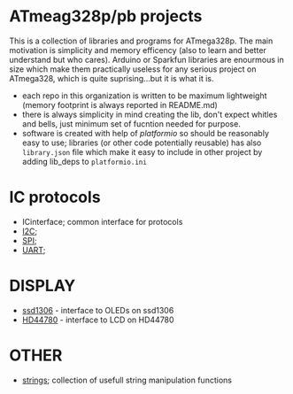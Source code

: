 # ATmeag328p/pb projects
This is a collection of libraries and programs for ATmega328p. The main motivation is simplicity and memory efficency (also to learn and better understand but who cares). Arduino or Sparkfun libraries are enourmous in size which make them practically useless for any serious project on ATmega328, which is quite suprising...but it is what it is.

- each repo in this organization is written to be maximum lightweight (memory footprint is always reported in README.md)
- there is always simplicity in mind creating the lib, don't expect whitles and bells, just minimum set of fucntion needed for purpose.
- software is created with help of *platformio* so should be reasonably easy to use; libraries (or other code potentially reusable) has also `library.json` file which make it easy to include in other project by adding lib_deps to `platformio.ini`

# IC protocols

- ICinterface; common interface for protocols
- [I2C](https://github.com/m328pb/i2c);
- [SPI](https://github.com/m328pb/spi);
- [UART](https://github.com/m328pb/uart);

# DISPLAY

- [ssd1306](https://github.com/m328pb/ssd1306) - interface to OLEDs on ssd1306
- [HD44780](https://github.com/m328pb/hd44780) - interface to LCD on HD44780

# OTHER
- [strings](https://github.com/m328pb/strings); collection of usefull string manipulation functions
